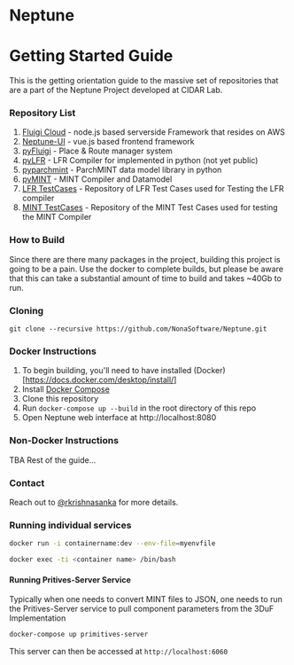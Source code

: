 # Neptune

# Getting Started Guide

This is the getting orientation guide to the massive set of repositories that are a part of the Neptune Project developed at CIDAR Lab. 

### Repository List

1. [Fluigi Cloud](https://github.com/CIDARLAB/Fluigi-Cloud) - node.js based serverside Framework that resides on AWS
1. [Neptune-UI](https://github.com/CIDARLAB/Neptune-UI) - vue.js based frontend framework
1. [pyFluigi](https://github.com/CIDARLAB/pyFluigi) - Place & Route manager system 
1. [pyLFR](https://github.com/CIDARLAB/pyLFR) - LFR Compiler for implemented in python (not yet public)
1. [pyparchmint](https://github.com/CIDARLAB/pyparchmint) - ParchMINT data model library in python
1. [pyMINT](https://github.com/CIDARLAB/pyMINT) - MINT Compiler and Datamodel
1. [LFR TestCases](https://github.com/CIDARLAB/LFR-TestCases) - Repository of LFR Test Cases used for Testing the LFR compiler
1. [MINT TestCases](https://github.com/CIDARLAB/MINT-TestCases) - Repository of the MINT Test Cases used for testing the MINT Compiler

### How to Build
Since there are there many packages in the project, building this project is going to be a pain. Use the docker to complete builds, but please be aware that this can take a substantial amount of time to build and takes ~40Gb to run. 

### Cloning
`git clone --recursive https://github.com/NonaSoftware/Neptune.git`

### Docker Instructions
1) To begin building, you'll need to have installed (Docker)[https://docs.docker.com/desktop/install/]
1) Install [Docker Compose](https://docs.docker.com/compose/install/)
2) Clone this repository 
3) Run `docker-compose up --build` in the root directory of this repo
4) Open Neptune web interface at http://localhost:8080

### Non-Docker Instructions
TBA Rest of the guide...

### Contact

Reach out to [@rkrishnasanka](https://github.com/rkrishnasanka) for more details.


### Running individual services

```bash
docker run -i containername:dev --env-file=myenvfile
```

```bash
docker exec -ti <container name> /bin/bash
```

#### Running Pritives-Server Service

Typically when one needs to convert MINT files to JSON, one needs to run the Pritives-Server service to pull component parameters from the 3DuF Implementation

```bash
docker-compose up primitives-server
```

This server can then be accessed at `http://localhost:6060`

